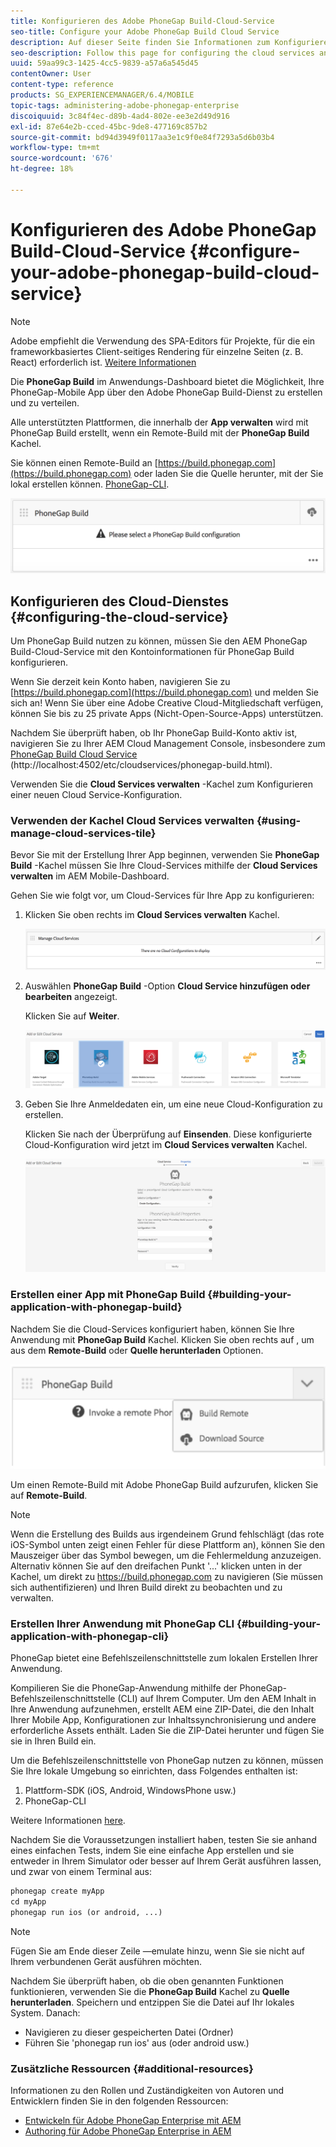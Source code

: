 ```yaml
---
title: Konfigurieren des Adobe PhoneGap Build-Cloud-Service
seo-title: Configure your Adobe PhoneGap Build Cloud Service
description: Auf dieser Seite finden Sie Informationen zum Konfigurieren der Cloud-Services und zum Erstellen Ihrer Anwendung mit PhoneGap-Build.
seo-description: Follow this page for configuring the cloud services and building your application with PhoneGap build.
uuid: 59aa99c3-1425-4cc5-9839-a57a6a545d45
contentOwner: User
content-type: reference
products: SG_EXPERIENCEMANAGER/6.4/MOBILE
topic-tags: administering-adobe-phonegap-enterprise
discoiquuid: 3c84f4ec-d89b-4ad4-802e-ee3e2d49d916
exl-id: 87e64e2b-cced-45bc-9de8-477169c857b2
source-git-commit: bd94d3949f0117aa3e1c9f0e84f7293a5d6b03b4
workflow-type: tm+mt
source-wordcount: '676'
ht-degree: 18%

---
```


# Konfigurieren des Adobe PhoneGap Build-Cloud-Service  {#configure-your-adobe-phonegap-build-cloud-service}

>[!NOTE]
>
>Adobe empfiehlt die Verwendung des SPA-Editors für Projekte, für die ein frameworkbasiertes Client-seitiges Rendering für einzelne Seiten (z. B. React) erforderlich ist. [Weitere Informationen](/help/sites-developing/spa-overview.md)

Die **PhoneGap Build** im Anwendungs-Dashboard bietet die Möglichkeit, Ihre PhoneGap-Mobile App über den Adobe PhoneGap Build-Dienst zu erstellen und zu verteilen.

Alle unterstützten Plattformen, die innerhalb der **App verwalten** wird mit PhoneGap Build erstellt, wenn ein Remote-Build mit der **PhoneGap Build** Kachel.

Sie können einen Remote-Build an [https://build.phonegap.com](https://build.phonegap.com) oder laden Sie die Quelle herunter, mit der Sie lokal erstellen können. [PhoneGap-CLI](https://docs.phonegap.com/references/phonegap-cli/).

![Bereich „PhoneGap-Build“](assets/chlimage_1-60.png)

## Konfigurieren des Cloud-Dienstes {#configuring-the-cloud-service}

Um PhoneGap Build nutzen zu können, müssen Sie den AEM PhoneGap Build-Cloud-Service mit den Kontoinformationen für PhoneGap Build konfigurieren.

Wenn Sie derzeit kein Konto haben, navigieren Sie zu [https://build.phonegap.com](https://build.phonegap.com) und melden Sie sich an! Wenn Sie über eine Adobe Creative Cloud-Mitgliedschaft verfügen, können Sie bis zu 25 private Apps (Nicht-Open-Source-Apps) unterstützen.

Nachdem Sie überprüft haben, ob Ihr PhoneGap Build-Konto aktiv ist, navigieren Sie zu Ihrer AEM Cloud Management Console, insbesondere zum [PhoneGap Build Cloud Service](http://localhost:4502/etc/cloudservices/phonegap-build.html) (http://localhost:4502/etc/cloudservices/phonegap-build.html).

Verwenden Sie die **Cloud Services verwalten** -Kachel zum Konfigurieren einer neuen Cloud Service-Konfiguration.

### Verwenden der Kachel Cloud Services verwalten {#using-manage-cloud-services-tile}

Bevor Sie mit der Erstellung Ihrer App beginnen, verwenden Sie **PhoneGap Build** -Kachel müssen Sie Ihre Cloud-Services mithilfe der **Cloud Services verwalten** im AEM Mobile-Dashboard.

Gehen Sie wie folgt vor, um Cloud-Services für Ihre App zu konfigurieren:

1. Klicken Sie oben rechts im **Cloud Services verwalten** Kachel.

   ![chlimage_1-61](assets/chlimage_1-61.png)

1. Auswählen **PhoneGap Build** -Option **Cloud Service hinzufügen oder bearbeiten** angezeigt.

   Klicken Sie auf **Weiter**.

   ![chlimage_1-62](assets/chlimage_1-62.png)

1. Geben Sie Ihre Anmeldedaten ein, um eine neue Cloud-Konfiguration zu erstellen.

   Klicken Sie nach der Überprüfung auf **Einsenden**. Diese konfigurierte Cloud-Konfiguration wird jetzt im **Cloud Services verwalten** Kachel.

   ![chlimage_1-63](assets/chlimage_1-63.png)

### Erstellen einer App mit PhoneGap Build {#building-your-application-with-phonegap-build}

Nachdem Sie die Cloud-Services konfiguriert haben, können Sie Ihre Anwendung mit **PhoneGap Build** Kachel. Klicken Sie oben rechts auf , um aus dem **Remote-Build** oder **Quelle herunterladen** Optionen.

![chlimage_1-64](assets/chlimage_1-64.png)

Um einen Remote-Build mit Adobe PhoneGap Build aufzurufen, klicken Sie auf **Remote-Build**.

>[!NOTE]
>
>Wenn die Erstellung des Builds aus irgendeinem Grund fehlschlägt (das rote iOS-Symbol unten zeigt einen Fehler für diese Plattform an), können Sie den Mauszeiger über das Symbol bewegen, um die Fehlermeldung anzuzeigen. Alternativ können Sie auf den dreifachen Punkt &#39;...&#39; klicken unten in der Kachel, um direkt zu https://build.phonegap.com zu navigieren (Sie müssen sich authentifizieren) und Ihren Build direkt zu beobachten und zu verwalten.

### Erstellen Ihrer Anwendung mit PhoneGap CLI {#building-your-application-with-phonegap-cli}

PhoneGap bietet eine Befehlszeilenschnittstelle zum lokalen Erstellen Ihrer Anwendung.

Kompilieren Sie die PhoneGap-Anwendung mithilfe der PhoneGap-Befehlszeilenschnittstelle (CLI) auf Ihrem Computer. Um den AEM Inhalt in Ihre Anwendung aufzunehmen, erstellt AEM eine ZIP-Datei, die den Inhalt Ihrer Mobile App, Konfigurationen zur Inhaltssynchronisierung und andere erforderliche Assets enthält. Laden Sie die ZIP-Datei herunter und fügen Sie sie in Ihren Build ein.

Um die Befehlszeilenschnittstelle von PhoneGap nutzen zu können, müssen Sie Ihre lokale Umgebung so einrichten, dass Folgendes enthalten ist:

1. Plattform-SDK (iOS, Android, WindowsPhone usw.)
1. PhoneGap-CLI

Weitere Informationen [here](https://docs.phonegap.com/references/phonegap-cli/).

Nachdem Sie die Voraussetzungen installiert haben, testen Sie sie anhand eines einfachen Tests, indem Sie eine einfache App erstellen und sie entweder in Ihrem Simulator oder besser auf Ihrem Gerät ausführen lassen, und zwar von einem Terminal aus:

```xml
phonegap create myApp
cd myApp
phonegap run ios (or android, ...)
```

>[!NOTE]
>
>Fügen Sie am Ende dieser Zeile —emulate hinzu, wenn Sie sie nicht auf Ihrem verbundenen Gerät ausführen möchten.

Nachdem Sie überprüft haben, ob die oben genannten Funktionen funktionieren, verwenden Sie die **PhoneGap Build** Kachel zu **Quelle herunterladen**. Speichern und entzippen Sie die Datei auf Ihr lokales System. Danach:

* Navigieren zu dieser gespeicherten Datei (Ordner)
* Führen Sie &#39;phonegap run ios&#39; aus (oder android usw.)

### Zusätzliche Ressourcen {#additional-resources}

Informationen zu den Rollen und Zuständigkeiten von Autoren und Entwicklern finden Sie in den folgenden Ressourcen:

* [Entwickeln für Adobe PhoneGap Enterprise mit AEM](/help/mobile/developing-in-phonegap.md)
* [Authoring für Adobe PhoneGap Enterprise in AEM](/help/mobile/phonegap.md)

